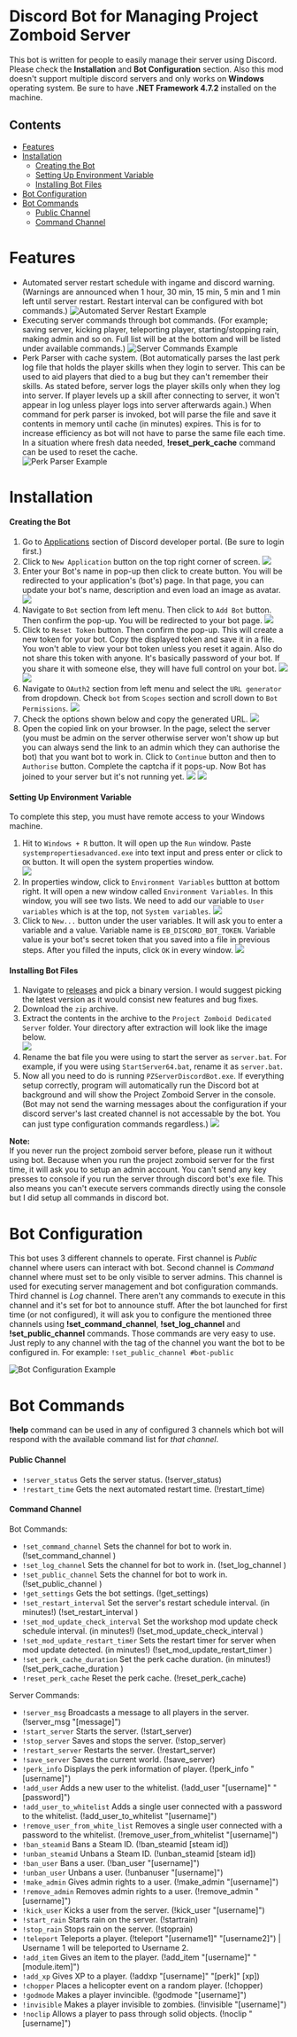 # Discord Bot for Managing Project Zomboid Server
This bot is written for people to easily manage their server using Discord. Please check the **Installation** and **Bot Configuration** section. Also this mod doesn't support multiple discord servers and only works on **Windows** operating system. Be sure to have **.NET Framework 4.7.2** installed on the machine.

## Contents
* [Features](#features)
* [Installation](#installation)
  * [Creating the Bot](#creating-the-bot)
  * [Setting Up Environment Variable](#setting-up-environment-variable)
  * [Installing Bot Files](#installing-bot-files)
* [Bot Configuration](#bot-configuration)
* [Bot Commands](#bot-commands)
  * [Public Channel](#public-channel)
  * [Command Channel](#command-channel)

# Features
- Automated server restart schedule with ingame and discord warning. (Warnings are announced when 1 hour, 30 min, 15 min, 5 min and 1 min left until server restart. Restart interval can be configured with bot commands.)
![Automated Server Restart Example](https://i.ibb.co/SQWfnL1/Screenshot-1.png)
- Executing server commands through bot commands. (For example; saving server, kicking player, teleporting player, starting/stopping rain, making admin and so on. Full list will be at the bottom and will be listed under available commands.)
![Server Commands Example](https://i.ibb.co/FnH50cH/Screenshot-3.png)
- Perk Parser with cache system. (Bot automatically parses the last perk log file that holds the player skills when they login to server. This can be used to aid players that died to a bug but they can't remember their skills. As stated before, server logs the player skills only when they log into server. If player levels up a skill after connecting to server, it won't appear in log unless player logs into server afterwards again.) When command for perk parser is invoked, bot will parse the file and save it contents in memory until cache (in minutes) expires. This is for to increase efficiency as bot will not have to parse the same file each time. In a situation where fresh data needed, **!reset_perk_cache** command can be used to reset the cache.                
![Perk Parser Example](https://i.ibb.co/DgYY698/Screenshot-2.png)

# Installation
#### Creating the Bot
1. Go to [Applications](https://discord.com/developers/applications) section of Discord developer portal. (Be sure to login first.)
2. Click to `New Application` button on the top right corner of screen.
![](https://i.ibb.co/GWyfvkn/Screenshot-1.png)
3. Enter your Bot's name in pop-up then click to create button. You will be redirected to your application's (bot's) page. In that page, you can update your bot's name, description and even load an image as avatar.
![](https://i.ibb.co/CzwwYJT/Screenshot-2.png)
4. Navigate to `Bot` section from left menu. Then click to `Add Bot` button. Then confirm the pop-up. You will be redirected to your bot page.
![](https://i.ibb.co/ccyvbPb/Screenshot-3.png)
5. Click to `Reset Token` button. Then confirm the pop-up. This will create a new token for your bot. Copy the displayed token and save it in a file. You won't able to view your bot token unless you reset it again. Also do not share this token with anyone. It's basically password of your bot. If you share it with someone else, they will have full control on your bot.
![](https://i.ibb.co/wL0QLhs/Screenshot-4.png)
![](https://i.ibb.co/4fNP8hx/Screenshot-5.png)
6. Navigate to `OAuth2` section from left menu and select the `URL generator` from dropdown. Check `bot` from `Scopes` section and scroll down to `Bot Permissions`.
![](https://i.ibb.co/S545j0z/Screenshot-6.png)
7. Check the options shown below and copy the generated URL.
![](https://i.ibb.co/vvFncXY/Screenshot-7.png)
8. Open the copied link on your browser. In the page, select the server (you must be admin on the server otherwise server won't show up but you can always send the link to an admin which they can authorise the bot) that you want bot to work in. Click to `Continue` button and then to `Authorise` button. Complete the captcha if it pops-up. Now Bot has joined to your server but it's not running yet.
![](https://i.ibb.co/553LsdH/Screenshot-8.png)
![](https://i.ibb.co/gjBpLtH/Screenshot-9.png)

#### Setting Up Environment Variable
To complete this step, you must have remote access to your Windows machine.
1. Hit to `Windows + R` button. It will open up the `Run` window. Paste `systempropertiesadvanced.exe` into text input and press enter or click to `OK` button. It will open the system properties window.   
![](https://i.ibb.co/RzWfT7k/Screenshot-1.png)
2. In properties window, click to `Environment Variables` buttton at bottom right. It will open a new window called `Environment Variables`. In this window, you will see two lists. We need to add our variable to `User variables` which is at the top, not `System variables`.
![](https://i.ibb.co/1L6nqVb/Screenshot-2.png)
3. Click to `New...` button under the user variables. It will ask you to enter a variable and a value. Variable name is `EB_DISCORD_BOT_TOKEN`. Variable value is your bot's secret token that you saved into a file in previous steps. After you filled the inputs, click `OK` in every window.
![](https://i.ibb.co/M7xrNBD/Screenshot-3.png)

#### Installing Bot Files
1. Navigate to [releases](https://github.com/egebilecen/PZServerDiscordBot/releases) and pick a binary version. I would suggest picking the latest version as it would consist new features and bug fixes.
2. Download the `zip` archive.
3. Extract the contents in the archive to the `Project Zomboid Dedicated Server` folder. Your directory after extraction will look like the image below.  
![](https://i.imgur.com/y3nu6MZ.png)
4. Rename the bat file you were using to start the server as `server.bat`. For example, if you were using `StartServer64.bat`, rename it as `server.bat`.
5. Now all you need to do is running `PZServerDiscordBot.exe`. If everything setup correctly, program will automatically run the Discord bot at background and will show the Project Zomboid Server in the console. (Bot may not send the warning messages about the configuration if your discord server's last created channel is not accessable by the bot. You can just type configuration commands regardless.)
![](https://i.ibb.co/VqcdKBS/Screenshot-2.png)

**Note:**<br>
If you never run the project zomboid server before, please run it without using bot. Because when you run the project zomboid server for the first time, it will ask you to setup an admin account. You can't send any key presses to console if you run the server through discord bot's exe file. This also means you can't execute servers commands directly using the console but I did setup all commands in discord bot.

# Bot Configuration
This bot uses 3 different channels to operate. First channel is *Public* channel where users can interact with bot. Second channel is *Command* channel where must set to be only visible to server admins. This channel is used for executing server management and bot configuration commands. Third channel is *Log* channel. There aren't any commands to execute in this channel and it's set for bot to announce stuff. After the bot launched for first time (or not configured), it will ask you to configure the mentioned three channels using **!set_command_channel**, **!set_log_channel** and **!set_public_channel** commands. Those commands are very easy to use. Just reply to any channel with the tag of the channel you want the bot to be configured in. For example: `!set_public_channel #bot-public`

![Bot Configuration Example](https://i.ibb.co/CsgGjkn/Screenshot-1.png)

# Bot Commands
**!help** command can be used in any of configured 3 channels which bot will respond with the available command list for *that channel*.

#### Public Channel
- ``!server_status`` Gets the server status. (!server_status)
- ``!restart_time`` Gets the next automated restart time. (!restart_time)

#### Command Channel
Bot Commands:
- `!set_command_channel` Sets the channel for bot to work in. (!set_command_channel <channel tag>)<br>
- `!set_log_channel` Sets the channel for bot to work in. (!set_log_channel <channel tag>)<br>
- `!set_public_channel` Sets the channel for bot to work in. (!set_public_channel <channel tag>)<br>
- `!get_settings` Gets the bot settings. (!get_settings)<br>
- `!set_restart_interval` Set the server's restart schedule interval. (in minutes!) (!set_restart_interval <interval in minutes>)<br>
- `!set_mod_update_check_interval` Set the workshop mod update check schedule interval. (in minutes!) (!set_mod_update_check_interval <interval in minutes>)<br>
- `!set_mod_update_restart_timer` Sets the restart timer for server when mod update detected. (in minutes!) (!set_mod_update_restart_timer <timer in minutes>)<br>
- `!set_perk_cache_duration` Set the perk cache duration. (in minutes!) (!set_perk_cache_duration <duration in minutes>)<br>
- `!reset_perk_cache` Reset the perk cache. (!reset_perk_cache)<br>
  
Server Commands:
- `!server_msg` Broadcasts a message to all players in the server. (!server_msg "[message]")<br>
- `!start_server` Starts the server. (!start_server)<br>
- `!stop_server` Saves and stops the server. (!stop_server)<br>
- `!restart_server` Restarts the server. (!restart_server)<br>
- `!save_server` Saves the current world. (!save_server)<br>
- `!perk_info` Displays the perk information of player. (!perk_info "[username]")<br>
- `!add_user` Adds a new user to the whitelist. (!add_user "[username]" "[password]")<br>
- `!add_user_to_whitelist` Adds a single user connected with a password to the whitelist. (!add_user_to_whitelist "[username]")<br>
- `!remove_user_from_white_list` Removes a single user connected with a password to the whitelist. (!remove_user_from_whitelist "[username]")<br>
- `!ban_steamid` Bans a Steam ID. (!ban_steamid [steam id])<br>
- `!unban_steamid` Unbans a Steam ID. (!unban_steamid [steam id])<br>
- `!ban_user` Bans a user. (!ban_user "[username]")<br>
- `!unban_user` Unbans a user. (!unbanuser "[username]")<br>
- `!make_admin` Gives admin rights to a user. (!make_admin "[username]")<br>
- `!remove_admin` Removes admin rights to a user. (!remove_admin "[username]")<br>
- `!kick_user` Kicks a user from the server. (!kick_user "[username]")<br>
- `!start_rain` Starts rain on the server. (!startrain)<br>
- `!stop_rain` Stops rain on the server. (!stoprain)<br>
- `!teleport` Teleports a player. (!teleport "[username1]" "[username2]") | Username 1 will be teleported to Username 2.<br>
- `!add_item` Gives an item to the player. (!add_item "[username]" "[module.item]")<br>
- `!add_xp` Gives XP to a player. (!addxp "[username]" "[perk]" [xp])<br>
- `!chopper` Places a helicopter event on a random player. (!chopper)<br>
- `!godmode` Makes a player invincible. (!godmode "[username]")<br>
- `!invisible` Makes a player invisible to zombies. (!invisible "[username]")<br>
- `!noclip` Allows a player to pass through solid objects. (!noclip "[username]")<br>
